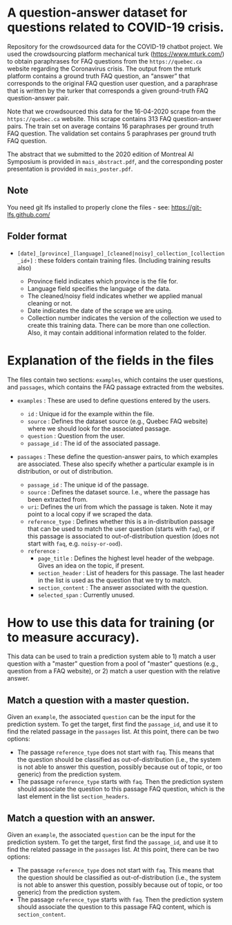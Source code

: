 # A question-answer dataset for questions related to COVID-19 crisis.  

Repository for the crowdsourced data for the COVID-19 chatbot project. We used the crowdsourcing platform mechanical turk (https://www.mturk.com/) to obtain paraphrases for FAQ questions from the `https://quebec.ca` website regarding the Coronavirus crisis. The output from the mturk platform contains a ground truth FAQ question, an “answer” that corresponds to the original FAQ question user question, and a paraphrase that is written by the turker that corresponds a given ground-truth FAQ question-answer pair. 

Note that we crowdsourced this data for the 16-04-2020 scrape from the `https://quebec.ca` website. This scrape contains 313 FAQ question-answer pairs. The train set on average contains 16 paraphrases per ground truth FAQ question. The validation set contains 5 paraphrases per ground truth FAQ question. 

The abstract that we submitted to the 2020 edition of Montreal AI Symposium is provided in `mais_abstract.pdf`, and the corresponding poster presentation is provided in `mais_poster.pdf`.  

## Note
You need git lfs installed to properly clone the files - see: https://git-lfs.github.com/

## Folder format
* `[date]_[province]_[language]_[cleaned|noisy]_collection_[collection_id+]` : these folders contain training files. (Including training results also)

	- Province field indicates which province is the file for.
	- Language field specifies the language of the data. 
	- The cleaned/noisy field indicates whether we applied manual cleaning or not. 
	- Date indicates the date of the scrape we are using.   
	- Collection number indicates the version of the collection we used to create this training data. There can be more than one collection. Also, it may contain additional information related to the folder.

# Explanation of the fields in the files

The files contain two sections: `examples`, which contains the user questions, and `passages`, which contains the FAQ passage extracted from the websites.

* `examples` : These are used to define questions entered by the users. 
	- `id` : Unique id for the example within the file. 
	- `source` : Defines the dataset source (e.g., Quebec FAQ website) where we should look for the associated passage.
	- `question` : Question from the user.
	- `passage_id` : The id of the associated passage. 

* `passages` : These define the question-answer pairs, to which examples are associated. These also specify whether a particular example is in distribution, or out of distribution. 
	- `passage_id` : The unique id of the passage. 
	- `source` : Defines the dataset source. I.e., where the passage has been extracted from.
	- `uri`: Defines the uri from which the passage is taken. Note it may point to a local copy if we scraped the data.
	- `reference_type` : Defines whether this is a in-distribution passage that can be used to match the user question (starts with `faq`), or if this passage is associated to out-of-distribution question (does not start with `faq`, e.g. `noisy-or-ood`).
	- `reference` : 
		- `page_title` : Defines the highest level header of the webpage. Gives an idea on the topic, if present.
		- `section_header` : List of headers for this passage. The last header in the list is used as the question that we try to match.
		- `section_content` : The answer associated with the question. 
		- `selected_span` : Currently unused. 

# How to use this data for training (or to measure accuracy).

This data can be used to train a prediction system able to 1) match a user question with a "master" question from a pool of "master" questions (e.g., question from a FAQ website), or 2) match a user question with the relative answer.

## Match a question with a master question.
Given an `example`, the associated `question` can be the input for the prediction system. To get the target, first find the `passage_id`, and use it to find the related passage in the `passages` list. At this point, there can be two options:
* The passage `reference_type` does not start with `faq`. This means that the question should be classified as out-of-distribution (i.e., the system is not able to answer this question, possibly because out of topic, or too generic) from the prediction system.
* The passage `reference_type` starts with `faq`. Then the prediction system should associate the question to this passage FAQ question, which is the last element in the list `section_headers`.

## Match a question with an answer.
Given an `example`, the associated `question` can be the input for the prediction system. To get the target, first find the `passage_id`, and use it to find the related passage in the `passages` list. At this point, there can be two options:
* The passage `reference_type` does not start with `faq`. This means that the question should be classified as out-of-distribution (i.e., the system is not able to answer this question, possibly because out of topic, or too generic) from the prediction system.
* The passage `reference_type` starts with `faq`. Then the prediction system should associate the question to this passage FAQ content, which is `section_content`.
